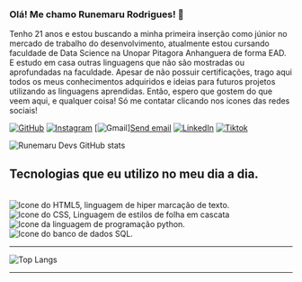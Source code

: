 ### Olá! Me chamo Runemaru Rodrigues! 🐉
<p>Tenho 21 anos e estou buscando a minha primeira inserção como júnior no mercado de trabalho do desenvolvimento, atualmente estou cursando faculdade de Data Science na Unopar Pitagora Anhanguera de forma EAD. E estudo em casa outras linguagens que não são mostradas ou aprofundadas na faculdade. Apesar de não possuir certificações, trago aqui todos os meus conhecimentos adquiridos e ideias para futuros projetos utilizando as linguagens aprendidas. Então, espero que gostem do que veem aqui, e qualquer coisa! Só me contatar clicando nos icones das redes sociais!</p>

[![GitHub](https://img.shields.io/badge/GitHub-100000?style=for-the-badge&logo=github&logoColor=white)](https://github.com/Runemaru/Runemaru)
[![Instagram](https://img.shields.io/badge/Instagram-E4405F?style=for-the-badge&logo=instagram&logoColor=white)](https://www.instagram.com/runefortress/)
[![Gmail](https://img.shields.io/badge/Gmail-D14836?style=for-the-badge&logo=gmail&logoColor=white)]<a href="mailto:someone@example.com">Send email</a>
[![LinkedIn](https://img.shields.io/badge/LinkedIn-0077B5?style=for-the-badge&logo=linkedin&logoColor=white)](https://www.linkedin.com/in/runemaru-rodrigues-santana-1542742b9/)
[![Tiktok](https://img.shields.io/badge/TikTok-000000?style=for-the-badge&logo=tiktok&logoColor=white)](https://www.tiktok.com/@runedevs?lang=pt-BR)

![Runemaru Devs GitHub stats](https://github-readme-stats.vercel.app/api?username=Runemaru&show_icons=true&theme=cobalt)

## Tecnologias que eu utilizo no meu dia a dia.
<div style ="display: inline_block"><br/>
<img align="center" alt="Icone do HTML5, linguagem de hiper marcação de texto." src="https://img.shields.io/badge/HTML-239120?style=for-the-badge&logo=html5&logoColor=white" />
<img align="center" alt="Icone do CSS, Linguagem de estilos de folha em cascata" src="https://img.shields.io/badge/CSS3-1572B6?style=for-the-badge&logo=css3&logoColor=white" />
<img align="center" alt="Icone da linguagem de programação python." src="https://img.shields.io/badge/Python-3776AB?style=for-the-badge&logo=python&logoColor=white" />
 <img align="center" alt="Icone do banco de dados SQL." src="https://img.shields.io/badge/MySQL-00000F?style=for-the-badge&logo=mysql&logoColor=white" />
<hr>

![Top Langs](https://github-readme-stats.vercel.app/api/top-langs/?username=Runemaru&layout=compact)


<hr>
